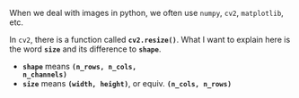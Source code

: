 When we deal with images in python, we often use <code>numpy</code>, <code>cv2</code>, <code>matplotlib</code>, etc.

In <code>cv2</code>, there is a function called <code><b>cv2.resize()</b></code>. What I want to explain here is the word <b><code>size</code></b> and its difference to <code><b>shape</b></code>.

- <code><b>shape</b></code> means <code><b>(n_rows, n_cols, n_channels)</b></code>
- <code><b>size</b></code> means <code><b>(width, height)</b></code>, or equiv. <code><b>(n_cols, n_rows)</b></code>









